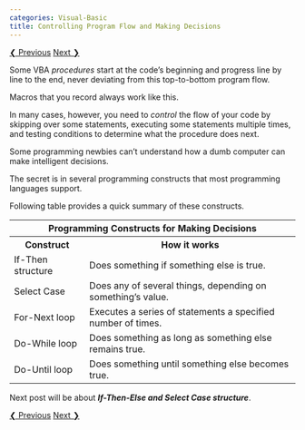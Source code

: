 ```yaml
---
categories: Visual-Basic
title: Controlling Program Flow and Making Decisions
---
```


<!-- This is post navigation bar -->
<div class="w3-bar w3-margin-top w3-margin-bottom">
    <a href="/visual-basic/vba-more-function" class="w3-button w3-rose">&#10094; Previous</a>
    <a href="/visual-basic/vba-if-then-structure-select-case" class="w3-button w3-rose w3-right">Next &#10095;</a>
</div>

Some VBA *procedures* start at the code’s beginning and progress line by line to the end, never deviating from this top-to-bottom program flow. 

Macros that you record always work like this. 

In many cases, however, you need to *control* the flow of your code by skipping over some statements, executing some statements multiple times, and testing conditions to determine what the procedure does next. 

Some programming newbies can’t understand how a dumb computer can make intelligent decisions. 

The secret is in several programming constructs that most programming languages support. 

Following table provides a quick summary of these constructs. 

<table class="w3-table-all w3-mobile w3-card-4">
    <tr>
        <th class="w3-center" colspan="2">Programming Constructs for Making Decisions</th>
    </tr>
    <tr>
        <th>Construct</th>
        <th>How it works</th>
    </tr>
    <tr>
        <td>If-Then structure</td>
        <td>
            Does something if something else is true.
        </td>
    </tr>
    <tr>
        <td>Select Case</td>
        <td>
            Does any of several things, depending on something’s value.
        </td>
    </tr>
    <tr>
        <td>For-Next loop</td>
        <td>
            Executes a series of statements a specified number of times.
        </td>
    </tr>
    <tr>
        <td>Do-While loop</td>
        <td>
            Does something as long as something else remains true.
        </td>
    </tr>
    <tr>
        <td>Do-Until loop</td>
        <td>
            Does something until something else becomes true.
        </td>
    </tr>
</table>

Next post will be about ***If-Then-Else and Select Case structure***.

<!-- This is post navigation bar -->
<div class="w3-bar w3-margin-top w3-margin-bottom">
    <a href="/visual-basic/vba-more-function" class="w3-button w3-rose">&#10094; Previous</a>
    <a href="/visual-basic/vba-if-then-structure-select-case" class="w3-button w3-rose w3-right">Next &#10095;</a>
</div>
